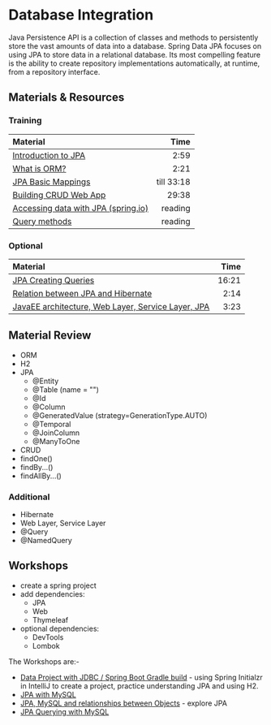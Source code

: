# Database Integration
Java Persistence API is a collection of classes and methods to persistently store the vast amounts of data into a database. Spring Data JPA focuses on using JPA to store data in a relational database. Its most compelling feature is the ability to create repository implementations automatically, at runtime, from a repository interface.

## Materials & Resources

### Training
| Material | Time |
|:---------|-----:|
|[Introduction to JPA](https://www.youtube.com/watch?v=WZLTwbeENGs)|2:59|
|[What is ORM?](https://www.youtube.com/watch?v=LooPUh5_QKI)|2:21|
|[JPA Basic Mappings](https://www.youtube.com/watch?v=8FC_h1xuh-s&t=1)|till 33:18|
|[Building CRUD Web App](https://www.youtube.com/watch?v=TcP5kFPq354&t=1)|29:38|
|[Accessing data with JPA (spring.io)](https://spring.io/guides/gs/accessing-data-jpa/)|reading|
|[Query methods](https://docs.spring.io/spring-data/jpa/docs/current/reference/html/#jpa.query-methods)|reading|

### Optional
| Material | Time |
|:---------|-----:|
|[JPA Creating Queries](https://www.youtube.com/watch?v=tU-sVLtHK7M)|16:21|
|[Relation between JPA and Hibernate](https://www.youtube.com/watch?v=L8JZi_rWBYM)|2:14|
|[JavaEE architecture, Web Layer, Service Layer, JPA](https://www.youtube.com/watch?v=wgklrYfaldk)|3:23|

## Material Review
- ORM
- H2
- JPA
  - @Entity
  - @Table (name = "<name to use>")
  - @Id
  - @Column
  - @GeneratedValue
    (strategy=GenerationType.AUTO)
  - @Temporal
  - @JoinColumn
  - @ManyToOne
- CRUD
- findOne()
- findBy...()
- findAllBy...()


### Additional
- Hibernate
- Web Layer, Service Layer
- @Query
- @NamedQuery

## Workshops
- create a spring project
- add dependencies:
  - JPA
  - Web
  - Thymeleaf
- optional dependencies:
  - DevTools
  - Lombok

The Workshops are:-
- [Data Project with JDBC / Spring Boot Gradle build](./workshop/Workshop01.md) - using Spring Initialzr in IntelliJ to create a project, practice understanding JPA and using H2.
- [JPA with MySQL](./workshop/Workshop02.md)
- [JPA, MySQL and relationships between Objects](./workshop/Workshop03.md) - explore JPA
- [JPA Querying with MySQL](./Workshop/Workshop04.md)
